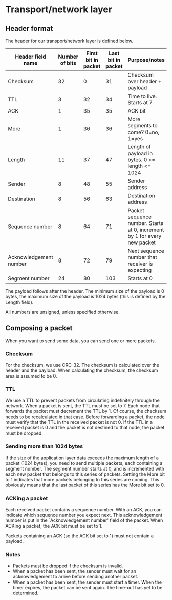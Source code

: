 # Transport/network layer

## Header format

The header for our transport/network layer is defined below.
 
| Header field name | Number of bits | First bit in packet | Last bit in packet | Purpose/notes |
| --- | --- | --- | --- | --- |
| Checksum | 32 | 0 | 31 | Checksum over header + payload |
| TTL | 3 | 32 | 34 | Time to live. Starts at 7 |
| ACK | 1 | 35 | 35 | ACK bit |
| More | 1 | 36 | 36 | More segments to come? 0=no, 1=yes |
| Length | 11 | 37 | 47 | Length of payload in bytes. 0 >= length <= 1024 |
| Sender | 8 | 48 | 55 | Sender address |
| Destination | 8 | 56 | 63 | Destination address |
| Sequence number | 8 | 64 | 71 | Packet sequence number. Starts at 0, increment by 1 for every new packet |
| Acknowledgement number | 8 | 72 | 79 | Next sequence number that receiver is expecting |
| Segment number | 24 | 80 | 103 | Starts at 0 |

The payload follows after the header.
The minimum size of the payload is 0 bytes, the maximum size of the payload is
1024 bytes (this is defined by the Length field).

All numbers are unsigned, unless specified otherwise.

## Composing a packet

When you want to send some data, you can send one or more packets.

### Checksum

For the checksum, we use CRC-32.
The checksum is calculated over the header and the payload.
When calculating the checksum, the checksum area is assumed to be 0.

### TTL

We use a TTL to prevent packets from circulating indefinitely through the
network.
When a packet is sent, the TTL must be set to 7.
Each node that forwards the packet must decrement the TTL by 1.
Of course, the checksum needs to be recalculated in that case.
Before forwarding a packet, the node must verify that the TTL in the received
packet is not 0.
If the TTL in a received packet is 0 and the packet is not destined to that
node, the packet must be dropped.

### Sending more than 1024 bytes

If the size of the application layer data exceeds the maximum length of a packet
(1024 bytes), you need to send multiple packets, each containing a segment
number.
The segment number starts at 0, and is incremented with each new packet that
belongs to this series of packets.
Setting the More bit to 1 indicates that more packets belonging to this series
are coming.
This obviously means that the last packet of this series has the More bit set to
0.

### ACKing a packet

Each received packet contains a sequence number.
With an ACK, you can indicate which sequence number you expect next.
This acknowledgement number is put in the `Acknowledgement number' field of the
packet.
When ACKing a packet, the ACK bit must be set to 1.

Packets containing an ACK (so the ACK bit set to 1) must not contain a payload.

### Notes

 * Packets must be dropped if the checksum is invalid.
 * When a packet has been sent, the sender must wait for an acknowledgement to
   arrive before sending another packet.
 * When a packet has been sent, the sender must start a timer. When the timer
   expires, the packet can be sent again. The time-out has yet to be determined.

